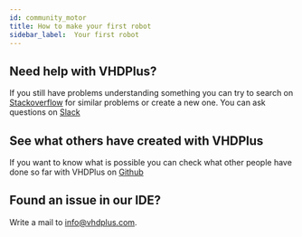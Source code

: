 ```yaml
---
id: community_motor
title: How to make your first robot
sidebar_label:  Your first robot
---
```


## Need help with VHDPlus?
If you still have problems understanding something you can try to search on [Stackoverflow](https://stackoverflow.com/questions/tagged/vhdp) for similar problems or create a new one.
You can ask questions on [Slack](https://join.slack.com/t/vhdplus/shared_invite/enQtNzUyNTkzMDA4OTk4LTM4MWI0NzAxZDA4NzNiMDkxZWM4MzViMDQ5NzcxYWI2NTA1MzM2ZDlkNmQ5ZDQ5MzIwM2E4NjZmMGI3MjhhZWE)

## See what others have created with VHDPlus
If you want to know what is possible you can check what other people have done so far with VHDPlus on [Github](https://github.com/search?utf8=%E2%9C%93&q=vhdplus)

## Found an issue in our IDE?
Write a mail to info@vhdplus.com.
